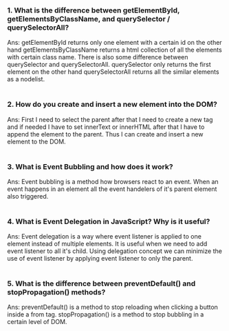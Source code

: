 ### 1. What is the difference between getElementById, getElementsByClassName, and querySelector / querySelectorAll?
Ans: getElementById returns only one element with a certain id on the other hand getElementsByClassName returns a html collection of all the elements with certain class name. There is also some difference between querySelector and querySelectorAll. querySelector only returns the first element on the other hand querySelectorAll returns all the similar elements as a nodelist.
<br>
<br>


### 2. How do you create and insert a new element into the DOM?
Ans: First I need to select the parent after that I need to create a new tag and if needed I have to set innerText or innerHTML after that I have to append the element to the parent. Thus I can create and insert a new element to the DOM.
<br>
<br>

### 3. What is Event Bubbling and how does it work?
Ans: Event bubbling is a method how browsers react to an event. When an event happens in an element all the event handelers of it's parent element also triggered.
<br>
<br>

### 4. What is Event Delegation in JavaScript? Why is it useful?
Ans: Event delegation is a way where event listener is applied to one element instead of multiple elements. It is useful when we need to add event listener to all it's child. Using delegation concept we can minimize the use of event listener by applying event listener to only the parent.
<br>
<br>


### 5. What is the difference between preventDefault() and stopPropagation() methods?
Ans: preventDefault() is a method to stop reloading when clicking a button inside a from tag. stopPropagation() is a method to stop bubbling in a certain level of DOM.
